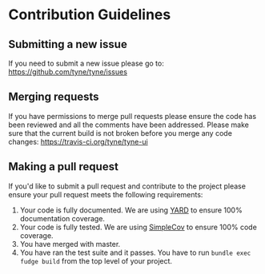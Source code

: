 # Contribution Guidelines

## Submitting a new issue

If you need to submit a new issue please go to: https://github.com/tyne/tyne/issues

## Merging requests

If you have permissions to merge pull requests please ensure the code has been reviewed and all the comments have been addressed.
Please make sure that the current build is not broken before you merge any code changes: https://travis-ci.org/tyne/tyne-ui

## Making a pull request

If you'd like to submit a pull request and contribute to the project please ensure your pull request meets the following requirements:

1. Your code is fully documented. We are using [YARD](http://yardoc.org/) to ensure 100% documentation coverage.
2. Your code is fully tested. We are using [SimpleCov](https://github.com/colszowka/simplecov) to ensure 100% code coverage.
3. You have merged with master.
4. You have ran the test suite and it passes. You have to run ```bundle exec fudge build``` from the top level of your project.
